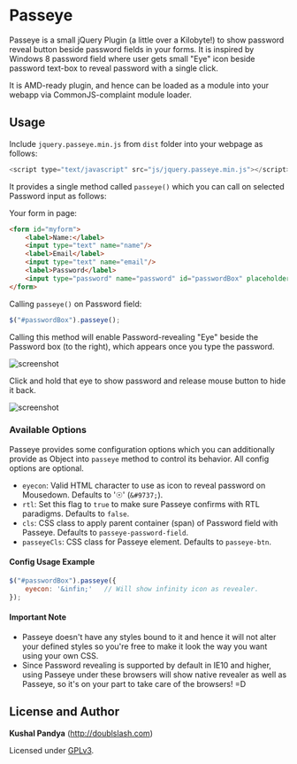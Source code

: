 # Passeye

Passeye is a small jQuery Plugin (a little over a Kilobyte!) to show password reveal button beside password fields in your forms. It is inspired by Windows 8 password field where user gets small "Eye" icon beside password text-box to reveal password with a single click.

It is AMD-ready plugin, and hence can be loaded as a module into your webapp via CommonJS-complaint module loader.

## Usage

Include `jquery.passeye.min.js` from `dist` folder into your webpage as follows:
```javascript
<script type="text/javascript" src="js/jquery.passeye.min.js"></script>
```

It provides a single method called `passeye()` which you can call on selected Password input as follows:

Your form in page:
```html
<form id="myform">
    <label>Name:</label>
    <input type="text" name="name"/>
    <label>Email</label>
    <input type="text" name="email"/>
    <label>Password</label>
    <input type="password" name="password" id="passwordBox" placeholder="Something unique..."/>
</form>
```

Calling `passeye()` on Password field:
```javascript
$("#passwordBox").passeye();
```
Calling this method will enable Password-revealing "Eye" beside the Password box (to the right), which appears once you type the password.

![screenshot](http://i.imgur.com/XxLMLFX.png)

Click and hold that eye to show password and release mouse button to hide it back.

![screenshot](http://i.imgur.com/g1lYLlG.png)

### Available Options

Passeye provides some configuration options which you can additionally provide as Object into `passeye` method to control its behavior. All config options are optional.

* `eyecon`: Valid HTML character to use as icon to reveal password on Mousedown. Defaults to '&#9737;' (`&#9737;`).
* `rtl`: Set this flag to `true` to make sure Passeye confirms with RTL paradigms. Defaults to `false`.
* `cls`: CSS class to apply parent container (span) of Password field with Passeye. Defaults to `passeye-password-field`.
* `passeyeCls`: CSS class for Passeye element. Defaults to `passeye-btn`.

#### Config Usage Example
```javascript
$("#passwordBox").passeye({
    eyecon: '&infin;'   // Will show infinity icon as revealer.
});
```

#### Important Note
* Passeye doesn't have any styles bound to it and hence it will not alter your defined styles so you're free to make it look the way you want using your own CSS.
* Since Password revealing is supported by default in IE10 and higher, using Passeye under these browsers will show native revealer as well as Passeye, so it's on your part to take care of the browsers! =D

## License and Author

**Kushal Pandya** (http://doublslash.com)

Licensed under [GPLv3](https://github.com/kushalpandya/Passeye/blob/master/LICENSE).